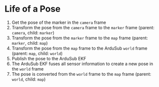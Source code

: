 # Life of a Pose

1. Get the pose of the marker in the `camera` frame
2. Transform the pose from the `camera` frame to the `marker` frame (parent: `camera`, child: `marker`)
3. Transform the pose from the `marker` frame to the `map` frame (parent: `marker`, child: `map`)
4. Transform the pose from the `map` frame to the ArduSub `world` frame (parent: `map`, child: `world`)
5. Publish the pose to the ArduSub EKF
6. The ArduSub EKF fuses all sensor information to create a new pose in the `world` frame
7. The pose is converted from the `world` frame to the `map` frame (parent: `world`, child: `map`)
